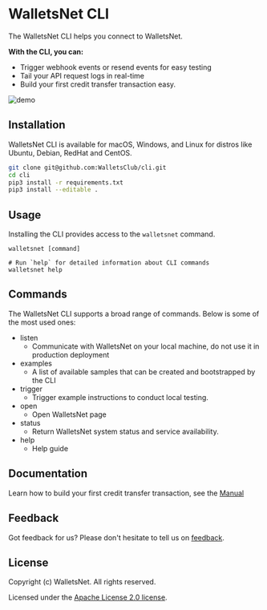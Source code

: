 # WalletsNet CLI

The WalletsNet CLI helps you connect to WalletsNet.

**With the CLI, you can:**

- Trigger webhook events or resend events for easy testing
- Tail your API request logs in real-time
- Build your first credit transfer transaction easy.

![demo](https://walletsclub.oss-cn-beijing.aliyuncs.com/Github/Snipaste_2021-12-22_11-40-15.png)

## Installation

WalletsNet CLI is available for macOS, Windows, and Linux for distros like Ubuntu, Debian, RedHat and CentOS.

```sh
git clone git@github.com:WalletsClub/cli.git
cd cli
pip3 install -r requirements.txt
pip3 install --editable .
```

## Usage

Installing the CLI provides access to the `walletsnet` command.

```sh-session
walletsnet [command]

# Run `help` for detailed information about CLI commands
walletsnet help
```

## Commands

The WalletsNet CLI supports a broad range of commands. Below is some of the most used ones:
- listen
  - Communicate with WalletsNet on your local machine, do not use it in production deployment
- examples
  - A list of available samples that can be created and bootstrapped by the CLI
- trigger
  - Trigger example instructions to conduct local testing.
- open
  - Open WalletsNet page
- status
  - Return WalletsNet system status and service availability.
- help
  - Help guide


## Documentation

Learn how to build your first credit transfer transaction, see the [Manual](https://static.walletsclub.com/walletsnet/documentation/blog/Get-start-your-first-credit-transfer.html)

## Feedback

Got feedback for us? Please don't hesitate to tell us on [feedback](https://github.com/WalletsClub/cli/issues/new).


## License
Copyright (c) WalletsNet. All rights reserved.

Licensed under the [Apache License 2.0 license](https://github.com/WalletsClub/cli/blob/master/LICENSE).
